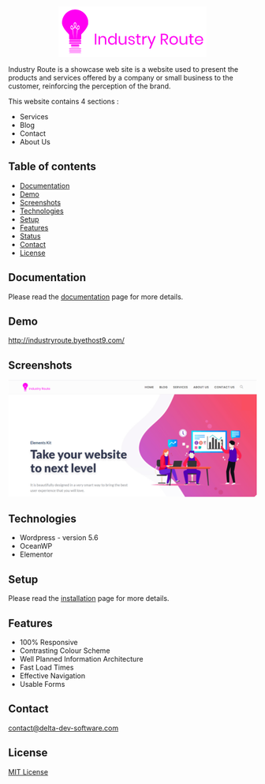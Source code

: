<p align="center">
<img  src="logo.png"/>
</p>


Industry Route is a showcase web site is a website used to present the products and services offered by a company or small business to the customer, reinforcing the perception of the brand.

This website contains 4 sections : 
 - Services
 - Blog
 - Contact
 - About Us

## Table of contents
* [Documentation](#documentation)
* [Demo](#demo)
* [Screenshots](#screenshots)
* [Technologies](#technologies)
* [Setup](#setup)
* [Features](#features)
* [Status](#status)
* [Contact](#contact)
* [License](#license)

## Documentation
Please read the [documentation](https://github.com/aniskchaou/INDUSTRY-ROUTE-CMS/wiki) page for more details.

## Demo
http://industryroute.byethost9.com/

## Screenshots
<p align="center">
<img  src="screenshot.png"/>
<p>

## Technologies
* Wordpress - version 5.6
* OceanWP
* Elementor

## Setup
Please read the [installation](https://github.com/aniskchaou/INDUSTRY-ROUTE-CMS/wiki/Installation)  page for more details.
## Features
 - 100% Responsive
 - Contrasting Colour Scheme
 - Well Planned Information Architecture
 - Fast Load Times
 - Effective Navigation
 - Usable Forms



## Contact
contact@delta-dev-software.com

## License
<a href="license.txt">MIT License</a>
